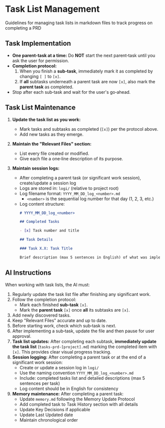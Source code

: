 
# Task List Management

Guidelines for managing task lists in markdown files to track progress on completing a PRD

## Task Implementation

- **One parent-task at a time:** Do **NOT** start the next parent‑task until you ask the user for permission.
- **Completion protocol:**  
  1. When you finish a **sub‑task**, immediately mark it as completed by changing `[ ]` to `[x]`.  
  2. If **all** subtasks underneath a parent task are now `[x]`, also mark the **parent task** as completed.  
- Stop after each sub‑task and wait for the user's go‑ahead.

## Task List Maintenance

1. **Update the task list as you work:**
   - Mark tasks and subtasks as completed (`[x]`) per the protocol above.
   - Add new tasks as they emerge.

2. **Maintain the "Relevant Files" section:**
   - List every file created or modified.
   - Give each file a one‑line description of its purpose.

3. **Maintain session logs:**
   - After completing a parent task (or significant work session), create/update a session log
   - Logs are stored in: `logi/` (relative to project root)
   - Log filename format: `YYYY_MM_DD_log_<number>.md`
     - `<number>` is the sequential log number for that day (1, 2, 3, etc.)
   - Log content structure:
     ```markdown
     # YYYY_MM_DD_log_<number>
     
     ## Completed Tasks
     
     - [x] Task number and title
     
     ## Task Details
     
     ### Task X.X: Task Title
     
     Brief description (max 5 sentences in English) of what was implemented, key decisions made, files created/modified, and any important notes or considerations for future work.
     ```

## AI Instructions

When working with task lists, the AI must:

1. Regularly update the task list file after finishing any significant work.
2. Follow the completion protocol:
   - Mark each finished **sub‑task** `[x]`.
   - Mark the **parent task** `[x]` once **all** its subtasks are `[x]`.
3. Add newly discovered tasks.
4. Keep "Relevant Files" accurate and up to date.
5. Before starting work, check which sub‑task is next.
6. After implementing a sub‑task, update the file and then pause for user approval.
7. **Task list updates:** After completing each subtask, **immediately update the task list** (`tasks-prd-[project].md`) marking the completed item with `[x]`. This provides clear visual progress tracking.
8. **Session logging:** After completing a parent task or at the end of a significant work session:
   - Create or update a session log in `logi/`
   - Use the naming convention `YYYY_MM_DD_log_<number>.md`
   - Include: completed tasks list and detailed descriptions (max 5 sentences per task)
   - Log content should be in English for consistency
9. **Memory maintenance:** After completing a parent task:
   - Update `memory.md` following the Memory Update Protocol
   - Add completed task to Task History section with all details
   - Update Key Decisions if applicable
   - Update Last Updated date
   - Maintain chronological order

